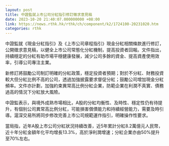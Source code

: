 ```yaml
---
layout: post
title: 中證監就上市公司分紅指引修訂徵求意見稿
date: 2023-10-20 21:40:07.000000000 +08:00
link: https://news.rthk.hk/rthk/ch/component/k2/1724100-20231020.htm
categories: rthk
---
```


中證監就《現金分紅指引》及《上市公司章程指引》現金分紅相關條款進行修訂，公開徵求意見稿，以健全上市公司常態化分紅機制，提高投資者回報。文件指出，持續穩定的分紅有助市場平穩健康發展，減少公司多餘的資金、提高資產使用效率，引導公司專注主業。

新修訂將鼓勵公司制訂明確的分紅政策，穩定投資者預期；對於不分紅、財務投資較大但分紅比例不高的公司，透過加強披露要求督促分紅；鼓勵公司增加現金分紅頻率。文件亦計劃，加強約束異常高比例分紅企業，防範企業在利潤不真實、債務過高的情況下分紅放大風險。

中證監表示，與境外成熟市場相比，A股的分紅均衡性、及時性、穩定性仍有待提升，有個别公司異常高比例分紅，可能損害償債能力和持續經營能力，需要及時引導。滬深交易所將同步修改完善上市公司規範運作指引，明確操作性要求。

當局指，近年A股上市公司分紅狀況持續改善，近5年累計分紅8.2萬億元人民幣，近十年分紅金額年化平均增長13.3%，高於淨利潤增速；分紅企業亦由50%提升至70%左右。
